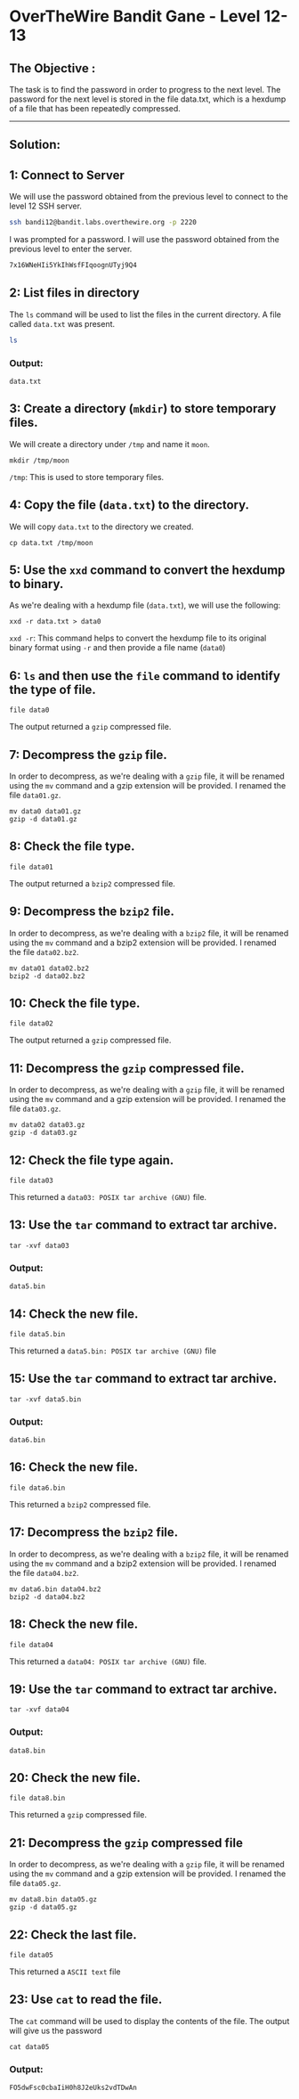 # OverTheWire Bandit Gane - Level 12-13

## The Objective : 
The task is to find the password in order to progress to the next level. The password for the next level is stored in the file data.txt, which is a hexdump of a file that has been repeatedly compressed.

---

## Solution:

## 1: Connect to Server
We will use the password obtained from the previous level to connect to the level 12 SSH server.

```bash
ssh bandi12@bandit.labs.overthewire.org -p 2220
```

I was prompted for a password. I will use the password obtained from the previous level to enter the server.

```bash
7x16WNeHIi5YkIhWsfFIqoognUTyj9Q4
```

## 2: List files in directory
The `ls` command will be used to list the files in the current directory. A file called `data.txt` was present.

```bash
ls
```

### Output:
```
data.txt  
```

## 3: Create a directory (`mkdir`) to store temporary files.
We will create a directory under `/tmp` and name it `moon`.

```
mkdir /tmp/moon
```
`/tmp`: This is used to store temporary files.

## 4: Copy the file (`data.txt`) to the directory.
We will copy `data.txt` to the directory we created.

```
cp data.txt /tmp/moon
```

## 5: Use the `xxd` command to convert the hexdump to binary.
As we're dealing with a hexdump file (`data.txt`), we will use the following:
```
xxd -r data.txt > data0 
```
`xxd -r`: This command helps to convert the hexdump file to its original binary format using `-r` and then provide a file name (`data0`)

## 6: `ls` and then use the `file` command to identify the type of file.
```
file data0
```
The output returned a `gzip` compressed file.

## 7: Decompress the `gzip` file.
In order to decompress, as we're dealing with a `gzip` file, it will be renamed using the `mv` command and a gzip extension will be provided. I renamed the file `data01.gz`.
```
mv data0 data01.gz
gzip -d data01.gz
```
## 8: Check the file type.
```
file data01
```
The output returned a `bzip2` compressed file.

## 9: Decompress the `bzip2` file.
In order to decompress, as we're dealing with a `bzip2` file, it will be renamed using the `mv` command and a bzip2 extension will be provided. I renamed the file `data02.bz2`.

```
mv data01 data02.bz2
bzip2 -d data02.bz2
```
## 10: Check the file type.
```
file data02
```
The output returned a `gzip` compressed file.

## 11: Decompress the `gzip` compressed file.

In order to decompress, as we're dealing with a `gzip` file, it will be renamed using the `mv` command and a gzip extension will be provided. I renamed the file `data03.gz`.

```
mv data02 data03.gz
gzip -d data03.gz
```

## 12: Check the file type again.

```
file data03
```
This returned a `data03: POSIX tar archive (GNU)` file. 

## 13: Use the `tar` command to extract tar archive.
```
tar -xvf data03
```
### Output:
```
data5.bin
```
## 14: Check the new file.
```
file data5.bin
```
This returned a `data5.bin: POSIX tar archive (GNU)` file

## 15: Use the `tar` command to extract tar archive. 
```
tar -xvf data5.bin
```
### Output:
```
data6.bin
```

## 16: Check the new file.
```
file data6.bin
```
This returned a `bzip2` compressed file.

## 17: Decompress the `bzip2` file.
In order to decompress, as we're dealing with a `bzip2` file, it will be renamed using the `mv` command and a bzip2 extension will be provided. I renamed the file `data04.bz2`.
```
mv data6.bin data04.bz2
bzip2 -d data04.bz2
```

## 18: Check the new file.
```
file data04
```
This returned a `data04: POSIX tar archive (GNU)` file.

## 19: Use the `tar` command to extract tar archive.
```
tar -xvf data04
```
### Output:
```
data8.bin
```

## 20: Check the new file.
```
file data8.bin
```
This returned a `gzip` compressed file.

## 21: Decompress the `gzip` compressed file
In order to decompress, as we're dealing with a `gzip` file, it will be renamed using the `mv` command and a gzip extension will be provided. I renamed the file `data05.gz`.
```
mv data8.bin data05.gz
gzip -d data05.gz
```

## 22: Check the last file.
```
file data05
```
This returned a `ASCII text` file

## 23: Use `cat` to read the file.
The `cat` command will be used to display the contents of the file. The output will give us the password
```
cat data05
```
### Output: 
```
FO5dwFsc0cbaIiH0h8J2eUks2vdTDwAn
```

